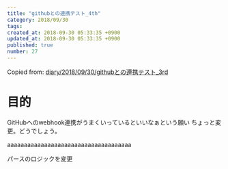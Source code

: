 ```yaml
---
title: "githubとの連携テスト_4th"
category: 2018/09/30
tags: 
created_at: 2018-09-30 05:33:35 +0900
updated_at: 2018-09-30 05:33:35 +0900
published: true
number: 27
---
```


Copied from: [diary/2018/09/30/githubとの連携テスト_3rd](/posts/26)

# 目的
GitHubへのwebhook連携がうまくいっているといいなぁという願い
ちょっと変更。どうでしょう。

aaaaaaaaaaaaaaaaaaaaaaaaaaaaaaaaaaaaa

パースのロジックを変更

